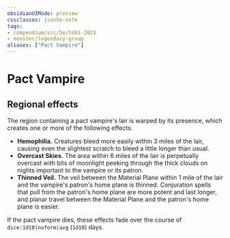 ```yaml
---
obsidianUIMode: preview
cssclasses: json5e-note
tags:
- compendium/src/5e/tob1-2023
- monster/legendary-group
aliases: ["Pact Vampire"]
---
```

# Pact Vampire

## Regional effects


The region containing a pact vampire's lair is warped by its presence, which creates one or more of the following effects.

- **Hemophilia.** Creatures bleed more easily within 3 miles of the lair, causing even the slightest scratch to bleed a little longer than usual.  
- **Overcast Skies.** The area within 6 miles of the lair is perpetually overcast with bits of moonlight peeking through the thick clouds on nights important to the vampire or its patron.  
- **Thinned Veil.** The veil between the Material Plane within 1 mile of the lair and the vampire's patron's home plane is thinned. Conjuration spells that pull from the patron's home plane are more potent and last longer, and planar travel between the Material Plane and the patron's home plane is easier.  

If the pact vampire dies, these effects fade over the course of `dice:1d10|noform|avg` (`1d10`) days.